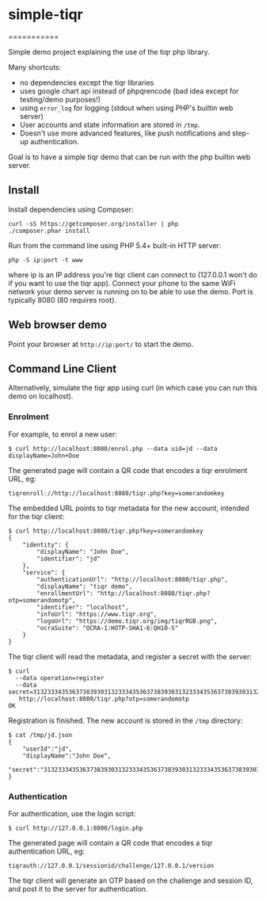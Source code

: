 # simple-tiqr
===========

Simple demo project explaining the use of the tiqr php library.

Many shortcuts:

- no dependencies except the tiqr libraries
- uses google chart api instead of phpqrencode (bad idea except for testing/demo purposes!)
- using `error_log` for logging (stdout when using PHP's builtin web server)
- User accounts and state information are stored in `/tmp`.
- Doesn't use more advanced features, like push notifications and step-up authentication.

Goal is to have a simple tiqr demo that can be run with the php builtin web server.

## Install

Install dependencies using Composer:

 	curl -sS https://getcomposer.org/installer | php
	./composer.phar install

Run from the command line using PHP 5.4+ built-in HTTP server:

	php -S ip:port -t www

where ip is an IP address you're tiqr client can connect to (127.0.0.1 won't do if you want to use the tiqr app).
Connect your phone to the same WiFi network your demo server is running on to be able to use the demo.
Port is typically 8080 (80 requires root).

## Web browser demo

Point your browser at `http://ip:port/` to start the demo.

## Command Line Client

Alternatively, simulate the tiqr app using curl (in which case you can run this demo on localhost).

### Enrolment

For example, to enrol a new user:

	$ curl http://localhost:8080/enrol.php --data uid=jd --data displayName=John+Doe
	
The generated page will contain a QR code that encodes a tiqr enrolment URL, eg:

	tiqrenroll://http://localhost:8080/tiqr.php?key=somerandomkey

The embedded URL points to tiqr metadata for the new account, intended for the tiqr client:

	$ curl http://localhost:8080/tiqr.php?key=somerandomkey
	{
	    "identity": {
			"displayName": "John Doe",
			"identifier": "jd"
	    },
	    "service": {
			"authenticationUrl": "http://localhost:8080/tiqr.php",
			"displayName": "tiqr demo",
			"enrollmentUrl": "http://localhost:8080/tiqr.php?otp=somerandomotp",
			"identifier": "localhost",
			"infoUrl": "https://www.tiqr.org",
			"logoUrl": "https://demo.tiqr.org/img/tiqrRGB.png",
			"ocraSuite": "OCRA-1:HOTP-SHA1-6:QH10-S"
	    }
	}

The tiqr client will read the metadata, and register a secret with the server:

	$ curl
	  --data operation=register
	  --data secret=3132333435363738393031323334353637383930313233343536373839303132
	   http://localhost:8080/tiqr.php?otp=somerandomotp
	OK

Registration is finished. The new account is stored in the `/tmp` directory:

	$ cat /tmp/jd.json 
	{
		"userId":"jd",
		"displayName":"John Doe",
		"secret":"3132333435363738393031323334353637383930313233343536373839303132"
	}

### Authentication

For authentication, use the login script:	

	$ curl http://127.0.0.1:8000/login.php

The generated page will contain a QR code that encodes a tiqr authentication URL, eg:

	tiqrauth://127.0.0.1/sessionid/challenge/127.0.0.1/version

The tiqr client will generate an OTP based on the challenge and session ID, and post it to the server for authentication.
